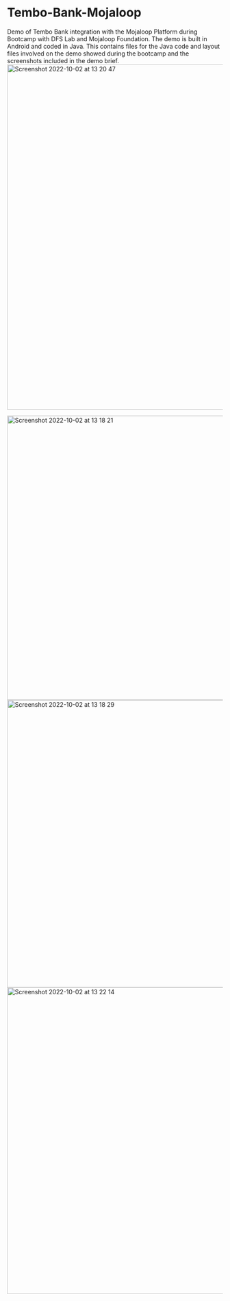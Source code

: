 # Tembo-Bank-Mojaloop
Demo of Tembo Bank integration with the Mojaloop Platform during Bootcamp with DFS Lab and Mojaloop Foundation. 
The demo is built in Android and coded in Java.
This contains files for the Java code and layout files involved on the demo showed during the bootcamp and the screenshots included in the demo brief.
<img width="805" alt="Screenshot 2022-10-02 at 13 20 47" src="https://user-images.githubusercontent.com/44136836/193449293-84b44459-8cec-4ace-b8ee-8e8f174e82c0.png">

<img width="663" alt="Screenshot 2022-10-02 at 13 18 21" src="https://user-images.githubusercontent.com/44136836/193449200-10d97edf-919f-49d3-aab2-8862603b1e42.png">
<img width="670" alt="Screenshot 2022-10-02 at 13 18 29" src="https://user-images.githubusercontent.com/44136836/193449210-369e9c51-8a84-4c4c-a579-f470a18fc352.png">
<img width="715" alt="Screenshot 2022-10-02 at 13 22 14" src="https://user-images.githubusercontent.com/44136836/193449344-d3247334-6f03-4db6-8822-e02e7154e09b.png">
